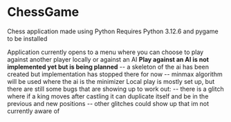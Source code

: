 # ChessGame
Chess application made using Python
Requires Python 3.12.6 and pygame to be installed

Application currently opens to a menu where you can choose to play against another player locally or against an AI
**Play against an AI is not implemented yet but is being planned**
     -- a skeleton of the ai has been created but implementation has stopped there for now
     -- minmax algorithm will be used where the ai is the minimizer
Local play is mostly set up, but there are still some bugs that are showing up to work out:
     -- there is a glitch where if a king moves after castling it can duplicate itself and be in the previous and new positions
     -- other glitches could show up that im not currently aware of
